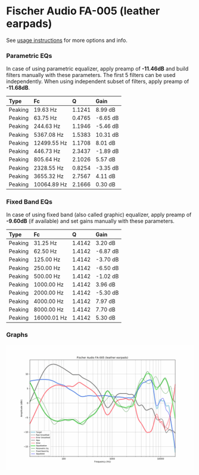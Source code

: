 # Fischer Audio FA-005 (leather earpads)
See [usage instructions](https://github.com/jaakkopasanen/AutoEq#usage) for more options and info.

### Parametric EQs
In case of using parametric equalizer, apply preamp of **-11.46dB** and build filters manually
with these parameters. The first 5 filters can be used independently.
When using independent subset of filters, apply preamp of **-11.68dB**.

| Type    | Fc          |      Q | Gain     |
|:--------|:------------|:-------|:---------|
| Peaking | 19.63 Hz    | 1.1241 | 8.99 dB  |
| Peaking | 63.75 Hz    | 0.4765 | -6.65 dB |
| Peaking | 244.63 Hz   | 1.1946 | -5.46 dB |
| Peaking | 5367.08 Hz  | 1.5383 | 10.31 dB |
| Peaking | 12499.55 Hz | 1.1708 | 8.01 dB  |
| Peaking | 446.73 Hz   | 2.3437 | -1.89 dB |
| Peaking | 805.64 Hz   | 2.1026 | 5.57 dB  |
| Peaking | 2328.55 Hz  | 0.8254 | -3.35 dB |
| Peaking | 3655.32 Hz  | 2.7567 | 4.11 dB  |
| Peaking | 10064.89 Hz | 2.1666 | 0.30 dB  |

### Fixed Band EQs
In case of using fixed band (also called graphic) equalizer, apply preamp of **-9.60dB**
(if available) and set gains manually with these parameters.

| Type    | Fc          |      Q | Gain     |
|:--------|:------------|:-------|:---------|
| Peaking | 31.25 Hz    | 1.4142 | 3.20 dB  |
| Peaking | 62.50 Hz    | 1.4142 | -6.87 dB |
| Peaking | 125.00 Hz   | 1.4142 | -3.70 dB |
| Peaking | 250.00 Hz   | 1.4142 | -6.50 dB |
| Peaking | 500.00 Hz   | 1.4142 | -1.02 dB |
| Peaking | 1000.00 Hz  | 1.4142 | 3.96 dB  |
| Peaking | 2000.00 Hz  | 1.4142 | -5.30 dB |
| Peaking | 4000.00 Hz  | 1.4142 | 7.97 dB  |
| Peaking | 8000.00 Hz  | 1.4142 | 7.70 dB  |
| Peaking | 16000.01 Hz | 1.4142 | 5.30 dB  |

### Graphs
![](./Fischer%20Audio%20FA-005%20(leather%20earpads).png)
